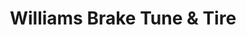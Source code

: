 ---
title: "Williams Brake Tune & Tire"
url: /lubbock/williams-brake-tune-and-tire/
shop: car repair
---